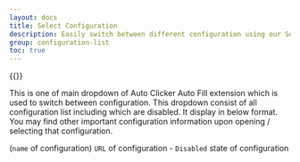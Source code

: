 ```yaml
---
layout: docs
title: Select Configuration
description: Easily switch between different configuration using our Select Configuration dropdown.
group: configuration-list
toc: true
---
```

{{<img configuration-list.png>}}

This is one of main dropdown of Auto Clicker Auto Fill extension which is used to switch between configuration. This dropdown consist of all configuration list including which are disabled. It display in below format. You may find other important configuration information upon opening / selecting that configuration.

(`name` of configuration) `URL` of configuration - `Disabled` state of configuration